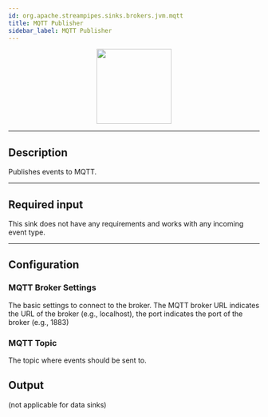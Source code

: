 ```yaml
---
id: org.apache.streampipes.sinks.brokers.jvm.mqtt
title: MQTT Publisher
sidebar_label: MQTT Publisher
---
```


<!--
  ~ Licensed to the Apache Software Foundation (ASF) under one or more
  ~ contributor license agreements.  See the NOTICE file distributed with
  ~ this work for additional information regarding copyright ownership.
  ~ The ASF licenses this file to You under the Apache License, Version 2.0
  ~ (the "License"); you may not use this file except in compliance with
  ~ the License.  You may obtain a copy of the License at
  ~
  ~    http://www.apache.org/licenses/LICENSE-2.0
  ~
  ~ Unless required by applicable law or agreed to in writing, software
  ~ distributed under the License is distributed on an "AS IS" BASIS,
  ~ WITHOUT WARRANTIES OR CONDITIONS OF ANY KIND, either express or implied.
  ~ See the License for the specific language governing permissions and
  ~ limitations under the License.
  ~
  -->



<p align="center"> 
    <img src="/img/pipeline-elements/org.apache.streampipes.sinks.brokers.jvm.mqtt/icon.png" width="150px;" class="pe-image-documentation"/>
</p>

***

## Description

Publishes events to MQTT.

***

## Required input

This sink does not have any requirements and works with any incoming event type.

***

## Configuration

### MQTT Broker Settings

The basic settings to connect to the broker. 
The MQTT broker URL indicates the URL of the broker (e.g., localhost), the port indicates the port of the broker
(e.g., 1883)


### MQTT Topic

The topic where events should be sent to.


## Output

(not applicable for data sinks)